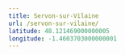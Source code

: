 ```yaml
---
title: Servon-sur-Vilaine
url: /servon-sur-vilaine/
latitude: 48.121469000000005
longitude: -1.4603703000000001
---
```

